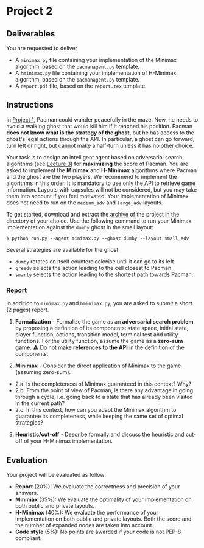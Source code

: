 # Project 2

## Deliverables

You are requested to deliver
- A `minimax.py` file containing your implementation of the Minimax algorithm, based on the `pacmanagent.py` template.
- A `hminimax.py` file containing your implementation of H-Minimax algorithm, based on the `pacmanagent.py` template.
- A `report.pdf` file, based on the `report.tex` template.

## Instructions

In [Project 1](../project1), Pacman could wander peacefully in the maze. Now, he needs to avoid a walking ghost that would kill him if it reached his position. Pacman **does not know what is the strategy of the ghost**, but he has access to the ghost's legal actions through the API. In particular, a ghost can go forward, turn left or right, but cannot make a half-turn unless it has no other choice.

Your task is to design an intelligent agent based on adversarial search algorithms (see [Lecture 3](https://glouppe.github.io/info8006-introduction-to-ai/?p=lecture3.md)) for **maximizing** the score of Pacman. You are asked to implement the **Minimax** and **H-Minimax** algorithms where Pacman and the ghost are the two players. We recommend to implement the algorithms in this order. It is mandatory to use only the [API](..#api) to retrieve game information. Layouts with capsules will not be considered, but you may take them into account if you feel motivated. Your implementation of Minimax does not need to run on the `medium_adv` and `large_adv` layouts.

To get started, download and extract the [archive](../project2.zip?raw=true) of the project in the directory of your choice. Use the following command to run your Minimax implementation against the `dumby` ghost in the small layout:
```console
$ python run.py --agent minimax.py --ghost dumby --layout small_adv
```

Several strategies are available for the ghost:
- `dumby` rotates on itself counterclockwise until it can go to its left.
- `greedy` selects the action leading to the cell closest to Pacman.
- `smarty` selects the action leading to the shortest path towards Pacman.

### Report

In addition to `minimax.py` and `hminimax.py`, you are asked to submit a short (2 pages) report.

1. **Formalization** - Formalize the game as an **adversarial search problem** by proposing a definition of its components: state space, initial state, player function, actions, transition model, terminal test and utility functions. For the utility function, assume the game as a **zero-sum game**. :warning: Do not make **references to the API** in the definition of the components.

2. **Minimax** - Consider the direct application of Minimax to the game (assuming zero-sum).
  - 2.a. Is the completeness of Minimax guaranteed in this context? Why?
  - 2.b. From the point of view of Pacman, is there any advantage in going through a cycle, i.e. going back to a state that has already been visited in the current  path?
  - 2.c. In this context, how can you adapt the Minimax algorithm to guarantee its completeness, while keeping the same set of optimal strategies?

3. **Heuristic/cut-off** - Describe formally and discuss the heuristic and cut-off of your H-Minimax implementation.

## Evaluation

Your project will be evaluated as follow:

- **Report** (20%): We evaluate the correctness and precision of your answers.
- **Minimax** (35%): We evaluate the optimality of your implementation on both public and private layouts.
- **H-Minimax** (40%): We evaluate the performance of your implementation on both public and private layouts. Both the score and the number of expanded nodes are taken into account.
- **Code style** (5%): No points are awarded if your code is not PEP-8 compliant.
